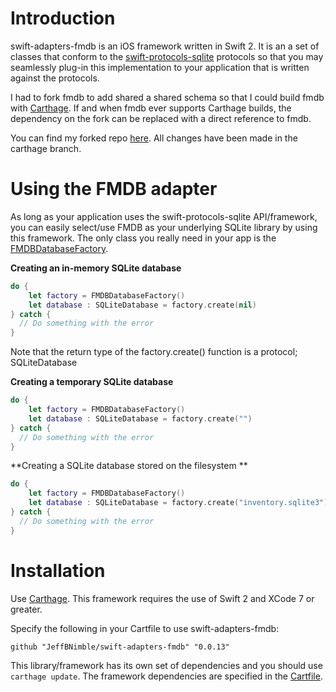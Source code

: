 # Introduction
swift-adapters-fmdb is an iOS framework written in Swift 2. It is an a set of classes that conform to the [swift-protocols-sqlite](https://github.com/JeffBNimble/swift-protocols-sqlite) protocols so that you may seamlessly plug-in this implementation to your application that is written against the protocols.

I had to fork fmdb to add shared a shared schema so that I could build fmdb with [Carthage](https://github.com/Carthage/Carthage). If and when fmdb ever supports Carthage builds, the dependency on the fork can be replaced with a direct reference to fmdb.

You can find my forked repo [here](https://github.com/JeffBNimble/fmdb). All changes have been  made in the carthage branch.

# Using the FMDB adapter
As long as your application uses the swift-protocols-sqlite API/framework, you can easily select/use FMDB as your underlying SQLite library by using this framework. The only class you really need in your app is the [FMDBDatabaseFactory](https://github.com/JeffBNimble/swift-adapters-fmdb/blob/master/SwiftAdaptersFMDB/database/util/FMDBAdapters.swift#L12).

**Creating an in-memory SQLite database**

```swift
do {
    let factory = FMDBDatabaseFactory()
    let database : SQLiteDatabase = factory.create(nil)
} catch {
  // Do something with the error
}
```
Note that the return type of the factory.create() function is a protocol; SQLiteDatabase

**Creating a temporary SQLite database**

```swift
do {
    let factory = FMDBDatabaseFactory()
    let database : SQLiteDatabase = factory.create("")
} catch {
  // Do something with the error
}
```

**Creating a SQLite database stored on the filesystem **

```swift
do {
    let factory = FMDBDatabaseFactory()
    let database : SQLiteDatabase = factory.create("inventory.sqlite3")
} catch {
  // Do something with the error
}
```

# Installation
Use [Carthage](https://github.com/Carthage/Carthage). This framework requires the use of Swift 2 and XCode 7 or greater.

Specify the following in your Cartfile to use swift-adapters-fmdb:

```github "JeffBNimble/swift-adapters-fmdb" "0.0.13"```

This library/framework has its own set of dependencies and you should use ```carthage update```. The framework dependencies are specified in the [Cartfile](https://github.com/JeffBNimble/swift-adapters-fmdb/blob/master/Cartfile).
